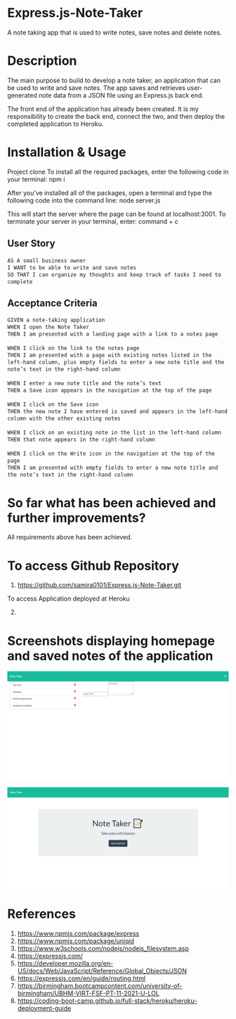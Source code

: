 # Express.js-Note-Taker

A note taking app that is used to write notes, save notes and delete notes.


# Description 

The main purpose to build to develop a note taker, an application that can be used to write and save notes. The app saves and retrieves user-generated note data from a JSON file using an Express.js back end.

The front end of the application has already been created. It is my responsibility to create the back end, connect the two, and then deploy the completed application to Heroku.


# Installation & Usage

Project clone To install all the required packages, enter the following code in your terminal: npm i 

After you've installed all of the packages, open a terminal and type the following code into the command line: node server.js

This will start the server where the page can be found at localhost:3001. To terminate your server in your terminal, enter: command + c


## User Story

```
AS A small business owner
I WANT to be able to write and save notes
SO THAT I can organize my thoughts and keep track of tasks I need to complete
```


## Acceptance Criteria

```
GIVEN a note-taking application
WHEN I open the Note Taker
THEN I am presented with a landing page with a link to a notes page

WHEN I click on the link to the notes page
THEN I am presented with a page with existing notes listed in the left-hand column, plus empty fields to enter a new note title and the note’s text in the right-hand column

WHEN I enter a new note title and the note’s text
THEN a Save icon appears in the navigation at the top of the page

WHEN I click on the Save icon
THEN the new note I have entered is saved and appears in the left-hand column with the other existing notes

WHEN I click on an existing note in the list in the left-hand column
THEN that note appears in the right-hand column

WHEN I click on the Write icon in the navigation at the top of the page
THEN I am presented with empty fields to enter a new note title and the note’s text in the right-hand column
```

# So far what has been achieved and further improvements?

All requirements above has been achieved.

# To access Github Repository 

1. https://github.com/samira0101/Express.js-Note-Taker.git

To access Application deployed at Heroku

2. 

# Screenshots displaying homepage and saved notes of the application

![](images\notes.png)

![](images\homepage.png)

# References

1. https://www.npmjs.com/package/express
2. https://www.npmjs.com/package/uniqid
3. https://www.w3schools.com/nodejs/nodejs_filesystem.asp
4. https://expressjs.com/
5. https://developer.mozilla.org/en-US/docs/Web/JavaScript/Reference/Global_Objects/JSON
6. https://expressjs.com/en/guide/routing.html
7. https://birmingham.bootcampcontent.com/university-of-birmingham/UBHM-VIRT-FSF-PT-11-2021-U-LOL
8. https://coding-boot-camp.github.io/full-stack/heroku/heroku-deployment-guide
